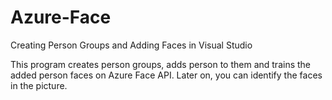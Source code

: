 # Azure-Face
Creating Person Groups and Adding Faces in Visual Studio

This program creates person groups, adds person to them and trains the added person faces on Azure Face API.
Later on, you can identify the faces in the picture.
